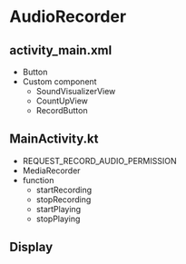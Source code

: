 # AudioRecorder

## activity_main.xml  
* Button  
* Custom component  
  * SoundVisualizerView  
  * CountUpView  
  * RecordButton  

## MainActivity.kt   
* REQUEST_RECORD_AUDIO_PERMISSION  
* MediaRecorder  
* function  
  * startRecording  
  * stopRecording  
  * startPlaying  
  * stopPlaying  


## Display

